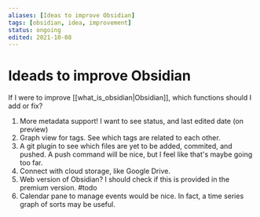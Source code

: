 ```yaml
---
aliases: [Ideas to improve Obsidian]
tags: [obsidian, idea, improvement]
status: ongoing
edited: 2021-10-08
---
```


# Ideads to improve Obsidian

If I were to improve [[what_is_obsidian|Obsidian]], which functions should I add or fix?

1. More metadata support! I want to see status, and last edited date (on preview)
2. Graph view for tags. See which tags are related to each other.
3. A git plugin to see which files are yet to be added, commited, and pushed. A push command will be nice, but I feel like that's maybe going too far.
4. Connect with cloud storage, like Google Drive.
5. Web version of Obsidian? I should check if this is provided in the premium version. #todo
6. Calendar pane to manage events would be nice. In fact, a time series graph of sorts may be useful.